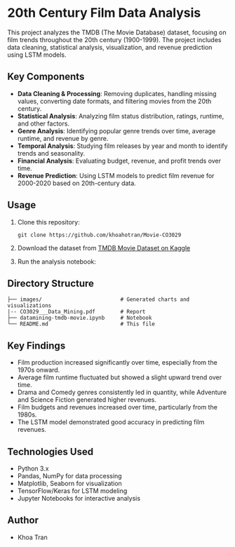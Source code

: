 # 20th Century Film Data Analysis

This project analyzes the TMDB (The Movie Database) dataset, focusing on film trends throughout the 20th century (1900-1999). The project includes data cleaning, statistical analysis, visualization, and revenue prediction using LSTM models.

## Key Components

- **Data Cleaning & Processing**: Removing duplicates, handling missing values, converting date formats, and filtering movies from the 20th century.
- **Statistical Analysis**: Analyzing film status distribution, ratings, runtime, and other factors.
- **Genre Analysis**: Identifying popular genre trends over time, average runtime, and revenue by genre.
- **Temporal Analysis**: Studying film releases by year and month to identify trends and seasonality.
- **Financial Analysis**: Evaluating budget, revenue, and profit trends over time.
- **Revenue Prediction**: Using LSTM models to predict film revenue for 2000-2020 based on 20th-century data.

## Usage

1. Clone this repository:
   ```
   git clone https://github.com/khoahotran/Movie-CO3029
   ```

2. Download the dataset from [TMDB Movie Dataset on Kaggle](https://www.kaggle.com/datasets/tmdb/tmdb-movie-metadata)

3. Run the analysis notebook:

## Directory Structure

```
├── images/                         # Generated charts and visualizations
|-- CO3029___Data_Mining.pdf        # Report
├── datamining-tmdb-movie.ipynb     # Notebook
└── README.md                       # This file
```

## Key Findings

- Film production increased significantly over time, especially from the 1970s onward.
- Average film runtime fluctuated but showed a slight upward trend over time.
- Drama and Comedy genres consistently led in quantity, while Adventure and Science Fiction generated higher revenues.
- Film budgets and revenues increased over time, particularly from the 1980s.
- The LSTM model demonstrated good accuracy in predicting film revenues.

## Technologies Used

- Python 3.x
- Pandas, NumPy for data processing
- Matplotlib, Seaborn for visualization
- TensorFlow/Keras for LSTM modeling
- Jupyter Notebooks for interactive analysis

## Author

- Khoa Tran
